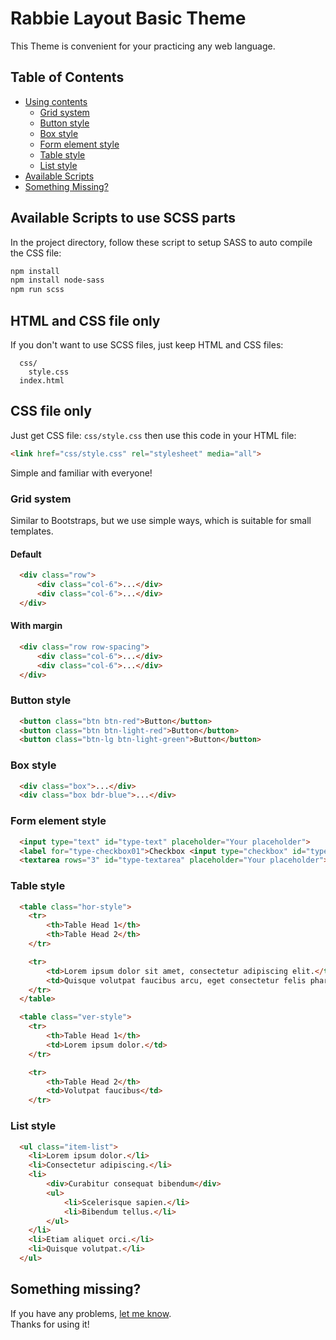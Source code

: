 # Rabbie Layout Basic Theme
This Theme is convenient for your practicing any web language.

## Table of Contents
- [Using contents](#using-content)
  - [Grid system](#grid-system)
  - [Button style](#button-style)
  - [Box style](#box-style)
  - [Form element style](#form-element-style)
  - [Table style](#table-style)
  - [List style](#list-style)
- [Available Scripts](#available-scripts)
- [Something Missing?](#something-missing)

## Available Scripts to use SCSS parts
In the project directory, follow these script to setup SASS to auto compile the CSS file:

```sh
npm install
npm install node-sass
npm run scss
```

## HTML and CSS file only
If you don't want to use SCSS files, just keep HTML and CSS files:

```
  css/
    style.css
  index.html
```

## CSS file only
Just get CSS file: `css/style.css` then use this code in your HTML file:

```html
<link href="css/style.css" rel="stylesheet" media="all">
```

Simple and familiar with everyone!

### Grid system
Similar to Bootstraps, but we use simple ways, which is suitable for small templates.

#### Default

```html
  <div class="row">
      <div class="col-6">...</div>
      <div class="col-6">...</div>
  </div>
```

#### With margin

```html
  <div class="row row-spacing">
      <div class="col-6">...</div>
      <div class="col-6">...</div>
  </div>
```

### Button style

```html
  <button class="btn btn-red">Button</button>
  <button class="btn btn-light-red">Button</button>
  <button class="btn-lg btn-light-green">Button</button>
```

### Box style

```html
  <div class="box">...</div>
  <div class="box bdr-blue">...</div>
```

### Form element style

```html
  <input type="text" id="type-text" placeholder="Your placeholder">
  <label for="type-checkbox01">Checkbox <input type="checkbox" id="type-checkbox01" checked="checked"></label>
  <textarea rows="3" id="type-textarea" placeholder="Your placeholder"></textarea>
```

### Table style

```html
  <table class="hor-style">
    <tr>
        <th>Table Head 1</th>
        <th>Table Head 2</th>
    </tr>

    <tr>
        <td>Lorem ipsum dolor sit amet, consectetur adipiscing elit.</td>
        <td>Quisque volutpat faucibus arcu, eget consectetur felis pharetra quis.</td>
    </tr>
  </table>

  <table class="ver-style">
    <tr>
        <th>Table Head 1</th>
        <td>Lorem ipsum dolor.</td>
    </tr>

    <tr>
        <th>Table Head 2</th>
        <td>Volutpat faucibus</td>
    </tr>
```

### List style

```html
  <ul class="item-list">
    <li>Lorem ipsum dolor.</li>
    <li>Consectetur adipiscing.</li>
    <li>
        <div>Curabitur consequat bibendum</div>
        <ul>
            <li>Scelerisque sapien.</li>
            <li>Bibendum tellus.</li>
        </ul>
    </li>
    <li>Etiam aliquet orci.</li>
    <li>Quisque volutpat.</li>
  </ul>
```

## Something missing?

If you have any problems, [let me know](https://github.com/hocwebchuan/Layout-theme-basic/issues).<br>
Thanks for using it!
